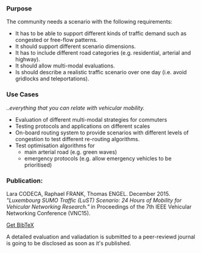 ### Purpose
The community needs a scenario with the following requirements:
* It has to be able to support different kinds of traffic demand such as congested or free-flow patterns.
* It should support different scenario dimensions.
* It has to include different road categories (e.g. residential, arterial and highway).
* It should allow multi-modal evaluations.
* Is should describe a realistic traffic scenario over one day (i.e. avoid gridlocks and teleportations).

### Use Cases
*..everything that you can relate with vehicular mobility.*
* Evaluation of different multi-modal strategies for commuters
* Testing protocols and applications on different scales
* On-board routing system to provide scenarios with different levels of congestion to test different re-routing algorithms.
* Test optimisation algorithms for
  * main arterial road (e.g. green waves)
  * emergency protocols (e.g. allow emergency vehicles to be prioritised)

### Publication:

Lara CODECA, Raphael FRANK, Thomas ENGEL. December 2015. *"Luxembourg SUMO Traffic (LuST) Scenario: 24 Hours of Mobility for Vehicular Networking Research."* in Proceedings of the 7th IEEE Vehicular Networking Conference (VNC15).

[Get BibTeX](https://github.com/lcodeca/LuSTScenario/blob/master/BibTeX.bib)

A detailed evaluation and valiadation is submitted to a peer-reviewd journal is going to be disclosed as soon as it's published.  
